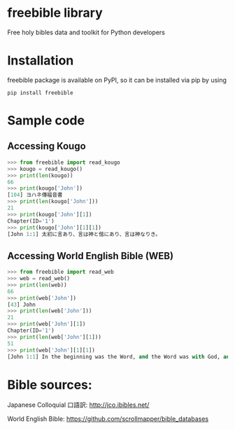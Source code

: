 # freebible library

Free holy bibles data and toolkit for Python developers

# Installation

freebible package is available on PyPI, so it can be installed via pip by using

```
pip install freebible
```

# Sample code

## Accessing Kougo

```python
>>> from freebible import read_kougo
>>> kougo = read_kougo()
>>> print(len(kougo))
66
>>> print(kougo['John'])
[104] ヨハネ傳福音書
>>> print(len(kougo['John']))
21
>>> print(kougo['John'][1])
Chapter(ID='1')
>>> print(kougo['John'][1][1])
[John 1:1] 太初に言あり、言は神と偕にあり、言は神なりき。
```

## Accessing World English Bible (WEB)

```python
>>> from freebible import read_web
>>> web = read_web()
>>> print(len(web))
66
>>> print(web['John'])
[43] John
>>> print(len(web['John']))
21
>>> print(web['John'][1])
Chapter(ID='1')
>>> print(len(web['John'][1]))
51
>>> print(web['John'][1][1])
[John 1:1] In the beginning was the Word, and the Word was with God, and the Word was God.
```

# Bible sources:

Japanese Colloquial 口語訳: http://jco.ibibles.net/

World English Bible: https://github.com/scrollmapper/bible_databases
